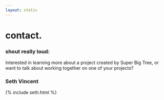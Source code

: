 ```yaml
---
layout: static
---
```

<h1 id="page-title" class="center">contact.</h1>
<h3 class="center">shout really loud:</h3>

Interested in learning more about a project created by Super Big Tree, or want to talk about working together on one of your projects?

### Seth Vincent

{% include seth.html %}


